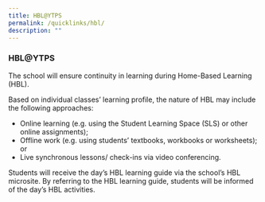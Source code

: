 ```yaml
---
title: HBL@YTPS
permalink: /quicklinks/hbl/
description: ""
---
```

### HBL@YTPS

The school will ensure continuity in learning during Home-Based Learning (HBL).

Based on individual classes’ learning profile, the nature of HBL may include the following approaches:

*   Online learning (e.g. using the Student Learning Space (SLS) or other online assignments);
*   Offline work (e.g. using students’ textbooks, workbooks or worksheets); or
*   Live synchronous lessons/ check-ins via video conferencing.

Students will receive the day’s HBL learning guide via the school’s HBL microsite. By referring to the HBL learning guide, students will be informed of the day’s HBL activities.

